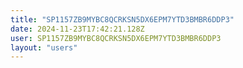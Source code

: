 ```yaml
---
title: "SP1157ZB9MYBC8QCRKSN5DX6EPM7YTD3BMBR6DDP3"
date: 2024-11-23T17:42:21.128Z
user: SP1157ZB9MYBC8QCRKSN5DX6EPM7YTD3BMBR6DDP3
layout: "users"
---
```

    
